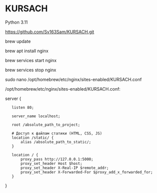 # KURSACH

Python 3.11

https://github.com/Sv163Sam/KURSACH.git

brew update

brew apt install nginx

brew services start nginx 

brew services stop nginx

sudo nano /opt/homebrew/etc/nginx/sites-enabled/KURSACH.conf

/opt/homebrew/etc/nginx/sites-enabled/KURSACH.conf: 


server 
{

       listen 80; 
       
       server_name localhost;
       
       root /absolute_path_to_project; 

       # Доступ к файлам статики (HTML, CSS, JS)
       location /static/ {
           alias /absolute_path_to_static/;
       }

       location / {
           proxy_pass http://127.0.0.1:5000; 
           proxy_set_header Host $host;
           proxy_set_header X-Real-IP $remote_addr;
           proxy_set_header X-Forwarded-For $proxy_add_x_forwarded_for;
       }
   }

